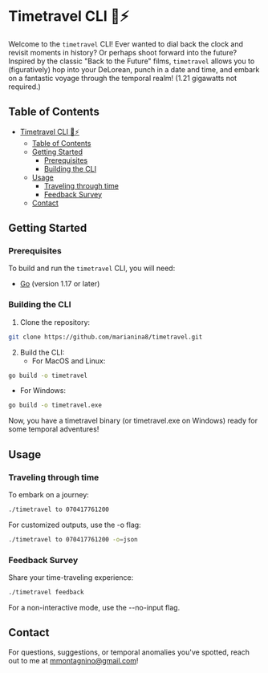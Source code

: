 # Timetravel CLI 🚗⚡

Welcome to the `timetravel` CLI! Ever wanted to dial back the clock and revisit moments in history? Or perhaps shoot forward into the future? Inspired by the classic "Back to the Future" films, `timetravel` allows you to (figuratively) hop into your DeLorean, punch in a date and time, and embark on a fantastic voyage through the temporal realm! (1.21 gigawatts not required.)

## Table of Contents
- [Timetravel CLI 🚗⚡](#timetravel-cli-)
  - [Table of Contents](#table-of-contents)
  - [Getting Started](#getting-started)
    - [Prerequisites](#prerequisites)
    - [Building the CLI](#building-the-cli)
  - [Usage](#usage)
    - [Traveling through time](#traveling-through-time)
    - [Feedback Survey](#feedback-survey)
  - [Contact](#contact)
  
## Getting Started

### Prerequisites

To build and run the `timetravel` CLI, you will need:

- [Go](https://golang.org/dl/) (version 1.17 or later)

### Building the CLI

1. Clone the repository:
```bash
git clone https://github.com/marianina8/timetravel.git
```

2. Build the CLI:
   * For MacOS and Linux:
```bash
go build -o timetravel
```
 * For Windows:
```bash
go build -o timetravel.exe
```
Now, you have a timetravel binary (or timetravel.exe on Windows) ready for some temporal adventures!

## Usage
### Traveling through time

To embark on a journey:
```bash
./timetravel to 070417761200
```

For customized outputs, use the -o flag:
```bash
./timetravel to 070417761200 -o=json
```

### Feedback Survey
Share your time-traveling experience:
```bash
./timetravel feedback
```
For a non-interactive mode, use the --no-input flag.

## Contact

For questions, suggestions, or temporal anomalies you've spotted, reach out to me at [mmontagnino@gmail.com](mailto:mmontagnino@gmail.com)!